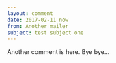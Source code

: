 ```yaml
---
layout: comment
date: 2017-02-11 now
from: Another mailer
subject: test subject one
---
```


Another comment is here. Bye bye...
